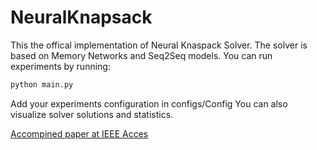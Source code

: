 # NeuralKnapsack

This the offical implementation of Neural Knaspack Solver. 
The solver is based on Memory Networks and Seq2Seq models. 
You can run experiments by running: 
```python 
python main.py
```
Add your experiments configuration in configs/Config
You can also visualize solver solutions and statistics. 

[Accompined paper at IEEE Acces](https://ieeexplore.ieee.org/document/9291401)
